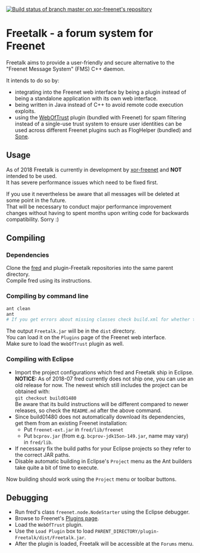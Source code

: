 [![Build status of branch master on xor-freenet's repository](https://travis-ci.org/xor-freenet/plugin-Freetalk.svg?branch=master "Build status of branch master on xor-freenet's repository")](https://travis-ci.org/xor-freenet/plugin-Freetalk/builds)

# Freetalk - a forum system for Freenet

Freetalk aims to provide a user-friendly and secure alternative to the "Freenet Message System"
(FMS) C++ daemon.

It intends to do so by:
* integrating into the Freenet web interface by being a plugin instead of being a standalone
  application with its own web interface.
* being written in Java instead of C++ to avoid remote code execution exploits.
* using the [WebOfTrust](https://github.com/freenet/plugin-WebOfTrust) plugin (bundled with Freenet)
  for spam filtering instead of a single-use trust system to ensure user identities can be
  used across different Freenet plugins such as FlogHelper (bundled) and
  [Sone](https://github.com/Bombe/Sone).

## Usage

As of 2018 Freetalk is currently in development by [xor-freenet](https://github.com/xor-freenet) and
**NOT** intended to be used.  
It has severe performance issues which need to be fixed first.

If you use it nevertheless be aware that all messages will be deleted at some point in the future.  
That will be necessary to conduct major performance improvement changes without having to spent
months upon writing code for backwards compatibility. Sorry :)

## Compiling

### Dependencies

Clone the [fred](https://github.com/freenet/fred) and plugin-Freetalk repositories into the same
parent directory.  
Compile fred using its instructions.

### Compiling by command line

```bash
ant clean
ant
# If you get errors about missing classes check build.xml for whether the JAR locations are correct.
```

The output `Freetalk.jar` will be in the `dist` directory.  
You can load it on the `Plugins` page of the Freenet web interface.  
Make sure to load the `WebOfTrust` plugin as well.

### Compiling with Eclipse

* Import the project configurations which fred and Freetalk ship in Eclipse.  
  **NOTICE:** As of 2018-07 fred currently does not ship one, you can use an old release for now.
  The newest which still includes the project can be obtained with:  
  	`git checkout build01480`  
  Be aware that its build instructions will be different compared to newer releases, so check the
  `README.md` after the above command.
* Since build01480 does not automatically download its dependencies, get them from an existing
  Freenet installation:
  * Put `freenet-ext.jar` in `fred/lib/freenet`
  * Put `bcprov.jar` (from e.g. `bcprov-jdk15on-149.jar`, name may vary) in `fred/lib`.
* If necessary fix the build paths for your Eclipse projects so they refer to the correct JAR paths.
* Disable automatic building in Eclipse's `Project` menu as the Ant builders take quite a bit of time to execute.

Now building should work using the `Project` menu or toolbar buttons.

## Debugging

* Run fred's class `freenet.node.NodeStarter` using the Eclipse debugger.
* Browse to Freenet's [Plugins page](http://127.0.0.1:8888/plugins/).
* Load the `WebOfTrust` plugin.
* Use the `Load Plugin` box to load `PARENT_DIRECTORY/plugin-Freetalk/dist/Freetalk.jar`.
* After the plugin is loaded, Freetalk will be accessible at the `Forums` menu.
